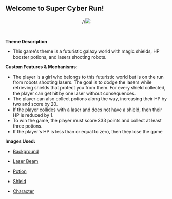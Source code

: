 ## Welcome to Super Cyber Run!


<p align="center">
  //<img src="https://github.com/Delaford/game/raw/master/src/assets/github/logo.png"/>
</p>

<br >

<strong>Theme Description</strong>


* This game's theme is a futuristic galaxy world with magic shields, HP booster potions, and lasers shooting robots.

<strong>Custom  Features & Mechanisms:</strong>


* The player is a girl who belongs to this futuristic world but is on the run from robots shooting lasers. The goal
is to dodge the lasers while retrieving shields that protect you from them. For every shield collected, the player can get hit by one laser without consequences.
* The player can also collect potions along the way, increasing their HP by two and score by 20.
* If the player collides with a laser and does not have a shield, then their HP is reduced by 1.
* To win the game, the player must score 333 points and collect at least three potions.
* If the player's HP is less than or equal to zero, then they lose the game 

<strong>Images Used:</strong>

* [Background](https://www.freepik.com/free-vector/retro-futuristic-landscape-universe-background_4992800.htm?epik=dj0yJnU9dVNDVkRmSjR1d2ZfZkY3dDNjUzFNNHBOQTU0eTdWaGEmcD0wJm49a1dNZEJQQlV4eENLYjlraXRheHIydyZ0PUFBQUFBR040UFRR)

* [Laser Beam](https://www.deviantart.com/arctusdracon/art/Giant-Laser-Beam-Sprite-Animated-GIF-430933510)

* [Potion](https://www.deviantart.com/annasmoke/art/Potion-of-love-759436605)

* [Shield](https://www.google.com/search?q=3d+shield.png&tbm=isch&ved=2ahUKEwiGueiuwcL7AhXxoWoFHdKFCCcQ2-cCegQIABAA&oq=3d+shield.png&gs_lcp=CgNpbWcQAzIECAAQHjIGCAAQBRAeMgYIABAIEB4yBggAEAgQHjoFCAAQgAQ6BggAEAcQHjoICAAQCBAHEB5Q5AxYlRBgthJoAHAAeACAAUuIAY4CkgEBNJgBAKABAaoBC2d3cy13aXotaW1nwAEB&sclient=img&ei=VCF9Y4a_OPHDqtsP0ouiuAI&bih=616&biw=1280&rlz=1C1CHZN_enJM945JM945#imgrc=2O4lNKReqPHwdM)

* [Character]()
